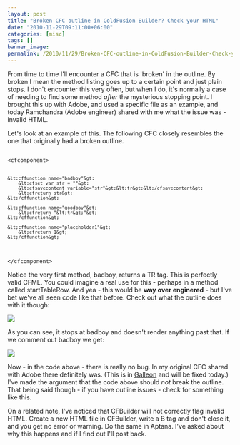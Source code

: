 ```yaml
---
layout: post
title: "Broken CFC outline in ColdFusion Builder? Check your HTML"
date: "2010-11-29T09:11:00+06:00"
categories: [misc]
tags: []
banner_image: 
permalink: /2010/11/29/Broken-CFC-outline-in-ColdFusion-Builder-Check-your-HTML
---
```


From time to time I'll encounter a CFC that is 'broken' in the outline. By broken I mean the method listing goes up to a certain point and just plain stops. I don't encounter this very often, but when I do, it's normally a case of needing to find some method <i>after</i> the mysterious stopping point. I brought this up with Adobe, and used a specific file as an example, and today Ramchandra (Adobe engineer) shared with me what the issue was - invalid HTML.
<!--more-->
<p/>

Let's look at an example of this. The following CFC closely resembles the one that originally had a broken outline.

<p/>

<code>
&lt;cfcomponent&gt;

	&lt;cffunction name="badboy"&gt;
		&lt;cfset var str = ""&gt;
		&lt;cfsavecontent variable="str"&gt;&lt;tr&gt;&lt;/cfsavecontent&gt;
		&lt;cfreturn str&gt;
	&lt;/cffunction&gt;

	&lt;cffunction name="goodboy"&gt;
		&lt;cfreturn "&lt;tr&gt;"&gt;
	&lt;/cffunction&gt;
	
	&lt;cffunction name="placeholder1"&gt;
		&lt;cfreturn 1&gt;
	&lt;/cffunction&gt;
	
&lt;/cfcomponent&gt;
</code>

<p/>

Notice the very first method, badboy, returns a TR tag. This is perfectly valid CFML. You could imagine a real use for this - perhaps in a method called startTableRow. And yea - this would be <b>way over enginered</b> - but I've bet we've all seen code like that before. Check out what the outline does with it though:

<p/>

<img src="https://static.raymondcamden.com/images/screen50.png" />

<p/>

As you can see, it stops at badboy and doesn't render anything past that. If we comment out badboy we get:

<p/>

<img src="https://static.raymondcamden.com/images/cfjedi/screen51.png" />

<p/>

Now - in the code above - there is really no bug. In my original CFC shared with Adobe there definitely was. (This is in <a href="http://galleon.riaforge.org">Galleon</a> and will be fixed today.) I've made the argument that the code above should <i>not</i> break the outline. That being said though - if you have outline issues - check for something like this.

<p/>

On a related note, I've noticed that CFBuilder will not correctly flag invalid HTML. Create a new HTML file in CFBuilder, write a B tag and don't close it, and you get no error or warning. Do the same in Aptana. I've asked about why this happens and if I find out I'll post back.